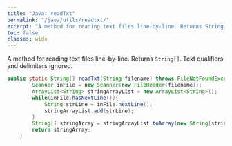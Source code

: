 ```yaml
---
title: "Java: readTxt"
permalink: "/java/utils/readtxt/"
excerpt: "A method for reading text files line-by-line. Returns String[]. Text qualifiers and delimiters ignored."
toc: false
classes: wide
---
```


A method for reading text files line-by-line. Returns `String[]`. Text qualifiers and delimiters ignored.

```java
public static String[] readTxt(String filename) throws FileNotFoundException {
        Scanner inFile = new Scanner(new FileReader(filename));
        ArrayList<String> stringArrayList = new ArrayList<String>();
        while(inFile.hasNextLine()){
            String strLine = inFile.nextLine();
            stringArrayList.add(strLine);
        }
        String[] stringArray = stringArrayList.toArray(new String[stringArrayList.size()]);
        return stringArray;
    }
```